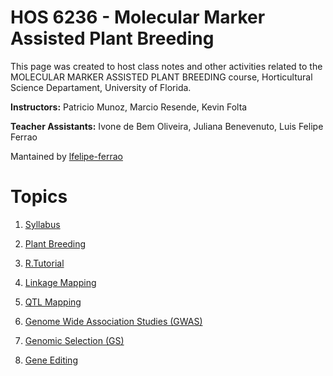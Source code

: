 
# HOS 6236 - Molecular Marker Assisted Plant Breeding

This page was created to host class notes and other activities related to the  MOLECULAR MARKER ASSISTED PLANT BREEDING course, Horticultural Science Departament, University of Florida.

**Instructors:** Patricio Munoz, Marcio Resende, Kevin Folta

**Teacher Assistants:**  Ivone de Bem Oliveira, Juliana Benevenuto, Luis Felipe Ferrao

Mantained by [lfelipe-ferrao](https://github.com/lfelipe-ferrao)

# Topics

1. [Syllabus](https://github.com/hos6236/hos6236.github.io/blob/master/_posts/2017-08-21-syllabus.md)

2. [Plant Breeding](https://github.com/hos6236/hos6236.github.io/blob/master/_posts/2017-08-24-PlantBreeding.md) 

3. [R.Tutorial](https://github.com/hos6236/hos6236.github.io/blob/master/_posts/2017-08-26-Rtutorial.md)

4. [Linkage Mapping](https://github.com/hos6236/hos6236.github.io/blob/master/_posts/2017-09-01-GeneticMapping.md)

5. [QTL Mapping](https://github.com/hos6236/hos6236.github.io/blob/master/_posts/2017-09-19-qtlMapping.md)

6. [Genome Wide Association Studies (GWAS)](https://github.com/hos6236/hos6236.github.io/blob/master/_posts/2017-09-26-GWAS.md)

7. [Genomic Selection (GS)](https://github.com/hos6236/hos6236.github.io/blob/master/_posts/2017-10-17-GS.md)

8. [Gene Editing](https://github.com/hos6236/hos6236.github.io/blob/master/_posts/2017-12-05-Genetic_Engineering_in_Breeding.md)
